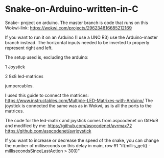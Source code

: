 # Snake-on-Arduino-written-in-C

Snake- project on arduino.
The master branch is code that runs on this Wokwi-link: https://wokwi.com/projects/296234816685212169

If you want to run it on an Arduino (I use a UNO R3) use the Arduino-master branch instead. 
The horizontal inputs needed to be inverted to properly represent right and left.


The setup used is, excluding the arduino:

1 Joystick

2 8x8 led-matrices

jumpercables.

I used this guide to connect the matrices: https://www.instructables.com/Multiple-LED-Matrixes-with-Arduino/
The joystick is connected the same was as in Wokwi, as is all the ports to the matrices. 

The code for the led-matrix and joystick comes from aspcodenet on GitHuB and modified by me:
https://github.com/aspcodenet/avrmax72
https://github.com/aspcodenet/avrjoystick

If you want to increase or decrease the speed of the snake, you can change the number of miliiseconds on this delay in main, row 91
"if(millis_get() - millisecondsSinceLastAction > 300)"
